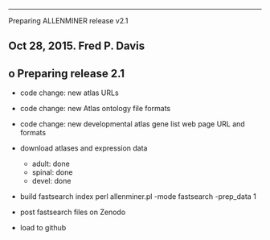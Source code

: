 ----------------------------------------------------------------------------
Preparing ALLENMINER release v2.1

Oct 28, 2015.
Fred P. Davis
----------------------------------------------------------------------------


o Preparing release 2.1
-----------------------

* code change: new atlas URLs

* code change: new Atlas ontology file formats

* code change: new developmental atlas gene list web page URL and formats

* download atlases and expression data

    * adult: done
    * spinal: done
    * devel:  done

* build fastsearch index
   perl allenminer.pl -mode fastsearch -prep_data 1

* post fastsearch files on Zenodo

* load to github
